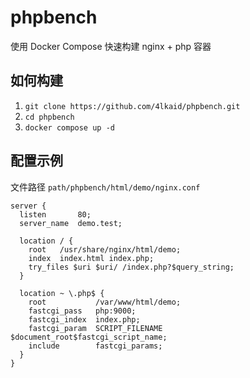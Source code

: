 # phpbench

使用 Docker Compose 快速构建 nginx + php 容器

## 如何构建 

1. `git clone https://github.com/4lkaid/phpbench.git`
2. `cd phpbench`
3. `docker compose up -d`

## 配置示例

文件路径 `path/phpbench/html/demo/nginx.conf`

```nginx
server {
  listen       80;
  server_name  demo.test;

  location / {
    root   /usr/share/nginx/html/demo;
    index  index.html index.php;
    try_files $uri $uri/ /index.php?$query_string;
  }

  location ~ \.php$ {
    root           /var/www/html/demo;
    fastcgi_pass   php:9000;
    fastcgi_index  index.php;
    fastcgi_param  SCRIPT_FILENAME  $document_root$fastcgi_script_name;
    include        fastcgi_params;
  }
}
```